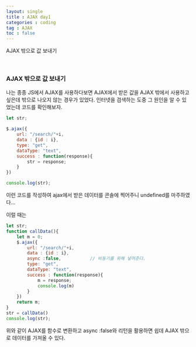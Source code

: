```yaml
---
layout: single
title : AJAX day1
categories : coding
tag : AJAX
toc : false
---
```


AJAX 밖으로 값 보내기

<br>

### AJAX 밖으로 값 보내기

나는 종종 JS에서 AJAX를 사용하다보면 AJAX에서 받은 값을 AJAX 밖에서 사용하고 싶은데 밖으로 나오지 않는 경우가 있었다. 인터넷을 검색하는 도중 그 원인을 알 수 있었는데 코드를 확인해보자.

```js
let str;

$.ajax({
    url: "/search/"+i,
    data : {id : i},
    type: "get",
    dataType: "text",
    success : function(response){
        str = response;
    }
})

console.log(str);
```

이런 코드를 작성하여 ajax에서 받은 데이터를 콘솔에 찍어주니 undefined를 마주하였다...

이럴 때는 

```js
let str;
function callData(){
    let m = 0;
    $.ajax({
        url: "/search/"+i,
        data : {id : i},
        async :false,			// 비동기를 위해 넣어준다.
        type: "get",
        dataType: "text",
        success : function(response){
            m = response;
            console.log(m)
        }
    })
    return m;
}
str = callData()
console.log(str);
```

위와 같이 AJAX를 함수로 변환하고 async :false와 리턴을 활용하면 쉽데 AJAX 밖으로 데이터를 가져올 수 있다.

